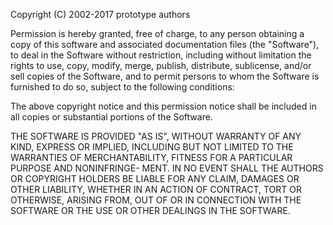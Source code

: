 Copyright (C) 2002-2017 prototype authors

Permission is hereby granted, free of charge, to any person
obtaining a copy of this software and associated documentation
files (the "Software"), to deal in the Software without restriction,
including without limitation the rights to use, copy, modify, merge,
publish, distribute, sublicense, and/or sell copies of the Software,
and to permit persons to whom the Software is furnished to do so,
subject to the following conditions:

The above copyright notice and this permission notice shall be
included in  all copies or substantial portions of the Software.

THE SOFTWARE IS PROVIDED "AS IS", WITHOUT WARRANTY OF ANY KIND,
EXPRESS OR IMPLIED, INCLUDING BUT NOT LIMITED TO THE WARRANTIES OF
MERCHANTABILITY, FITNESS FOR A PARTICULAR PURPOSE AND NONINFRINGE-
MENT. IN NO EVENT SHALL THE AUTHORS OR COPYRIGHT HOLDERS BE LIABLE
FOR ANY CLAIM, DAMAGES OR OTHER LIABILITY, WHETHER IN AN ACTION OF
CONTRACT, TORT OR OTHERWISE, ARISING FROM, OUT OF OR IN CONNECTION
WITH THE SOFTWARE OR THE USE OR OTHER DEALINGS IN THE SOFTWARE.
